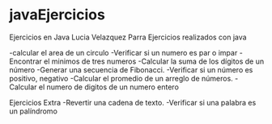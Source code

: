 # javaEjercicios 
Ejercicios en Java
Lucia Velazquez Parra 
Ejercicios realizados con java 

-calcular el area de un circulo
-Verificar si un numero es par o impar
-Encontrar el minimos de tres numeros
-Calcular la suma de los dígitos de un número
-Generar una secuencia de Fibonacci.
-Verificar si un número es positivo, negativo
-Calcular el promedio de un arreglo de números.
-Calcular el numero de digitos de un numero entero

Ejercicios Extra 
-Revertir una cadena de texto.
-Verificar si una palabra es un palíndromo
      
